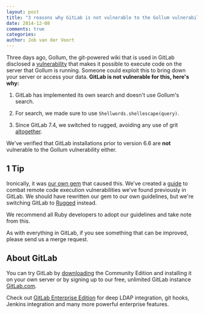 ```yaml
---
layout: post
title: "3 reasons why GitLab is not vulnerable to the Gollum vulnerability and 1 tip"
date: 2014-12-08
comments: true
categories:
author: Job van der Voort
---
```


Three days ago, Gollum, the git-powered wiki that is used in GitLab disclosed a
[vulnerability](https://github.com/gollum/gollum/issues/913) that makes it possible to execute code on the
server that Gollum is running. Someone could exploit this to bring down your server or access your data.
**GitLab is not vulnerable for this, here's why:**

<!-- more -->

1. GitLab has implemented its own search and doesn't use Gollum's search.

2. For search, we made sure to use `Shellwords.shellescape(query)`.

3. Since GitLab 7.4, we switched to rugged, avoiding any use of grit [altogether](https://gitlab.com/gitlab-org/gitlab_git/blob/master/lib/gitlab_git/repository.rb#L194).

We've verified that GitLab installations prior to version 6.6 are **not** vulnerable
to the Gollum vulnerability either.

## 1 Tip

Ironically, it was [our own gem](https://gitlab.com/gitlab-org/gitlab-grit) that caused this.
We've created a [guide](https://gitlab.com/gitlab-org/gitlab-ce/blob/master/doc/development/shell_commands.md)
to combat remote code execution vulnerabilities we've found previously in GitLab.
We should have rewritten our gem to our own guidelines, but we're switching GitLab
to [Rugged](https://github.com/libgit2/rugged) instead.

We recommend all Ruby developers to adopt our guidelines and take note from this.

As with everything in GitLab, if you see something that can be improved, please send us a merge request.

## About GitLab

You can try GitLab by [downloading](https://about.gitlab.com/downloads/) the Community Edition and installing it on your own server or by signing up to our free, unlimited GitLab instance [GitLab.com](https://gitlab.com/users/sign_up).

Check out [GitLab Enterprise Edition](https://about.gitlab.com/features/#enterprise) for deep LDAP integration, git hooks, Jenkins integration and many more powerful enterprise features.

